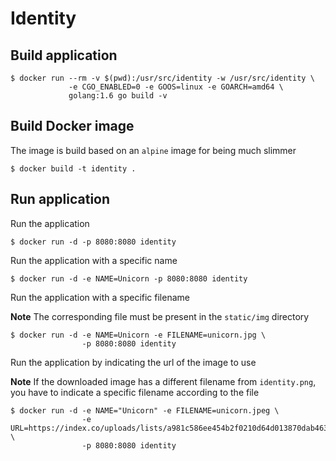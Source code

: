 # Identity

## Build application

```shell
$ docker run --rm -v $(pwd):/usr/src/identity -w /usr/src/identity \
 			 -e CGO_ENABLED=0 -e GOOS=linux -e GOARCH=amd64 \
 			 golang:1.6 go build -v
```

## Build Docker image

The image is build based on an `alpine` image for being much slimmer 

```shell
$ docker build -t identity .
```

## Run application

Run the application

```shell
$ docker run -d -p 8080:8080 identity
```

Run the application with a specific name

```shell
$ docker run -d -e NAME=Unicorn -p 8080:8080 identity
```

Run the application with a specific filename

**Note** The corresponding file must be present in the `static/img` directory

```shell
$ docker run -d -e NAME=Unicorn -e FILENAME=unicorn.jpg \
				-p 8080:8080 identity
```

Run the application by indicating the url of the image to use

**Note** If the downloaded image has a different filename from `identity.png`,
you have to indicate a specific filename according to the file

```shell
$ docker run -d -e NAME="Unicorn" -e FILENAME=unicorn.jpeg \
				-e URL=https://index.co/uploads/lists/a981c586ee454b2f0210d64d013870dab46332c8.jpeg \
				-p 8080:8080 identity
```